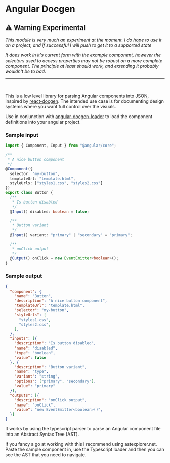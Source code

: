 # Angular Docgen

## ⚠️ Warning Experimental  
_This module is very much an experiment at the moment. I do hope to use it on a project, and if successful I will push to get it to a supported state_

_It does work in it's current form with the example component, however the selectors used to access properties may not be robust on a more complete component. The principle at least should work, and extending it probably wouldn't be to bad_.

---

<br />

This is a low level library for parsing Angular components into JSON, inspired by [react-docgen](https://github.com/react/react-docgen). The intended use case is for documenting design systems where you want full control over the visuals.

Use in conjunction with [angular-docgen-loader](https://github.com/thatguynamedandy/angular-docgen-loader) to load the component definitions into your angular project.

### Sample input

```ts
import { Component, Input } from "@angular/core";

/**
 * A nice button component
 */
@Component({
  selector: "my-button",
  templateUrl: "template.html",
  styleUrls: ["styles1.css", "styles2.css"]
})
export class Button {
  /**
   * Is button disabled
   */
  @Input() disabled: boolean = false;

  /**
   * Button variant
   */
  @Input() variant: "primary" | "secondary" = "primary";

  /**
   * onClick output
   */
  @Output() onClick = new EventEmitter<boolean>();
}
```

### Sample output

```json
{
  "component": {
    "name": "Button",
    "description": "A nice button component",
    "templateUrl": "template.html",
    "selector": "my-button",
    "styleUrls": [
      "styles1.css",
      "styles2.css",
    ],
  },
  "inputs": [{
    "description": "Is button disabled",
    "name": "disabled",
    "type": "boolean",
    "value": false
  }, {
    "description": "Button variant",
    "name": "type",
    "variant": "string",
    "options": ["primary", "secondary"],
    "value": "primary"
  }],
  "outputs": [{
    "description": "onClick output",
    "name": "onClick",
    "value": "new EventEmitter<boolean>()",
  }]
}
```
It works by using the typescript parser to parse an Angular component file into an Abstract Syntax Tree (AST).

If you fancy a go at working with this I recommend using astexplorer.net. Paste the sample component in, use the Typescript loader and then you can see the AST that you need to navigate.
